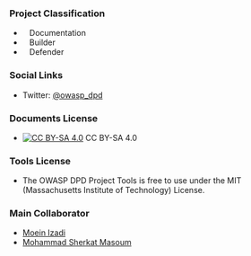 ### Project Classification 
* <i class="fas fa-book" style="font-size: 1.2em; color:#233e81;"></i><span style="font-size:1.0em;padding-left:12px;">Documentation</span>
* <i class="fas fa-toolbox" style="font-size: 1.2em; color:#233e81;"></i><span style="font-size:1.0em;padding-left:12px;">Builder</span> 
* <i class="fas fa-shield-alt" style="font-size: 1.2em; color:#233e81;"></i><span style="font-size:1.0em;padding-left:12px;">Defender</span>


### Social Links
* Twitter: [@owasp_dpd](https://twitter.com/Owasp_dpd)


### Documents License

* [![CC BY-SA 4.0](https://licensebuttons.net/l/by-sa/4.0/80x15.png)](https://creativecommons.org/licenses/by-sa/4.0/) CC BY-SA 4.0

### Tools License 
* The OWASP DPD Project Tools is free to use under the MIT (Massachusetts Institute of Technology) License.

### Main Collaborator
* [Moein Izadi](#)
* [Mohammad Sherkat Masoum](#)

